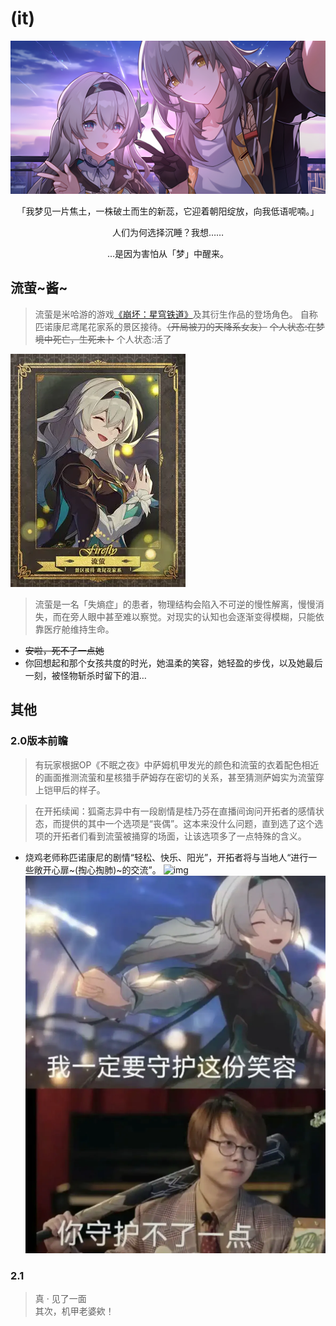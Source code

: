 

# \(it\)
![img](./src/photo.jpg)

<center>「我梦见一片焦土，一株破土而生的新蕊，它迎着朝阳绽放，向我低语呢喃。」<p>人们为何选择沉睡？我想……<p>…是因为害怕从「梦」中醒来。 </center>

## 流萤~酱~
> 流萤是米哈游的游戏[《崩坏：星穹铁道》](https://sr.mihoyo.com/)及其衍生作品的登场角色。
> 自称匹诺康尼鸢尾花家系的景区接待。~~（开局被刀的天降系女友）~~ 
> ~~个人状态:在梦境中死亡，生死未卜~~ 
> 个人状态:活了

![img](./src/card.webp)

> 流萤是一名「失熵症」的患者，物理结构会陷入不可逆的慢性解离，慢慢消失，而在旁人眼中甚至难以察觉。对现实的认知也会逐渐变得模糊，只能依靠医疗舱维持生命。

- ~~安啦，死不了一点她~~
- 你回想起和那个女孩共度的时光，她温柔的笑容，她轻盈的步伐，以及她最后一刻，被怪物斩杀时留下的泪…	

## 其他

### 2.0版本前瞻

> 有玩家根据OP《不眠之夜》中萨姆机甲发光的颜色和流萤的衣着配色相近的画面推测流萤和星核猎手萨姆存在密切的关系，甚至猜测萨姆实为流萤穿上铠甲后的样子。  

>在开拓续闻：狐斋志异中有一段剧情是桂乃芬在直播间询问开拓者的感情状态，而提供的其中一个选项是“丧偶”。这本来没什么问题，直到选了这个选项的开拓者们看到流萤被捅穿的场面，让该选项多了一点特殊的含义。

* 烧鸡老师称匹诺康尼的剧情“轻松、快乐、阳光”，开拓者将与当地人“进行一些敞开心扉~(掏心掏肺)~的交流”。
![img](./src/beac.jpg)
![img](./src/saoji.jpg)

### 2.1 
> 真 · 见了一面   
其次，机甲老婆欸！

